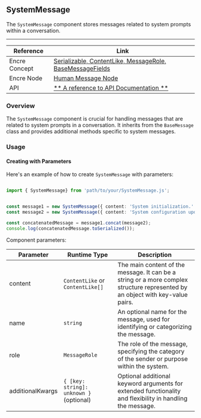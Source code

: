 ## SystemMessage

The `SystemMessage` component stores messages related to system prompts within a conversation.

---

| Reference | Link |
| --- | --- |
| Encre Concept | [Serializable, ContentLike, MessageRole, BaseMessageFields](**-a-link-to-the-corresponding-concept-documentation-**) |
| Encre Node | [Human Message Node](**-a-link-to-the-corresponding-node-documentation-**) |
| API | [** A reference to API Documentation **](**-a-link-to-the-corresponding-api-documentation-**) |

### Overview

The `SystemMessage` component is crucial for handling messages that are related to system prompts in a conversation. It inherits from the `BaseMessage` class and provides additional methods specific to system messages.

### Usage

#### Creating with Parameters

Here's an example of how to create `SystemMessage` with parameters:

```typescript

import { SystemMessage} from 'path/to/your/SystemMessage.js';


const message1 = new SystemMessage({ content: 'System initialization.' });
const message2 = new SystemMessage({ content: 'System configuration update.' });

const concatenatedMessage = message1.concat(message2);
console.log(concatenatedMessage.toSerialized());


```

Component parameters:

| Parameter | Runtime Type | Description |
| --- | --- | --- |
| content | `ContentLike` or `ContentLike[]` | The main content of the message. It can be a string or a more complex structure represented by an object with key-value pairs. |
| name | `string` | An optional name for the message, used for identifying or categorizing the message. |
| role | `MessageRole` | The role of the message, specifying the category of the sender or purpose within the system.|
| additionalKwargs | `{ [key: string]: unknown }` (optional) | Optional additional keyword arguments for extended functionality and flexibility in handling the message.|